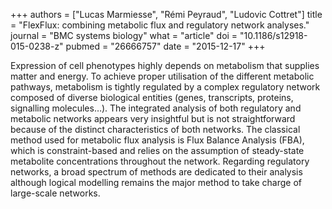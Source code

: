 +++
authors = ["Lucas Marmiesse", "Rémi Peyraud", "Ludovic Cottret"]
title = "FlexFlux: combining metabolic flux and regulatory network analyses."
journal = "BMC systems biology"
what = "article"
doi = "10.1186/s12918-015-0238-z"
pubmed = "26666757"
date = "2015-12-17"
+++

Expression of cell phenotypes highly depends on metabolism that supplies matter and energy. To achieve proper utilisation of the different metabolic pathways, metabolism is tightly regulated by a complex regulatory network composed of diverse biological entities (genes, transcripts, proteins, signalling molecules…). The integrated analysis of both regulatory and metabolic networks appears very insightful but is not straightforward because of the distinct characteristics of both networks. The classical method used for metabolic flux analysis is Flux Balance Analysis (FBA), which is constraint-based and relies on the assumption of steady-state metabolite concentrations throughout the network. Regarding regulatory networks, a broad spectrum of methods are dedicated to their analysis although logical modelling remains the major method to take charge of large-scale networks.